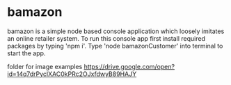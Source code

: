 # bamazon
bamazon is a simple node based console application which loosely imitates an online retailer system.
To run this console app first install required packages by typing 'npm i'.
Type 'node bamazonCustomer' into terminal to start the app.

folder for image examples
https://drive.google.com/open?id=14q7drPyclXAC0kPRc2OJxfdwyB89HAJY
